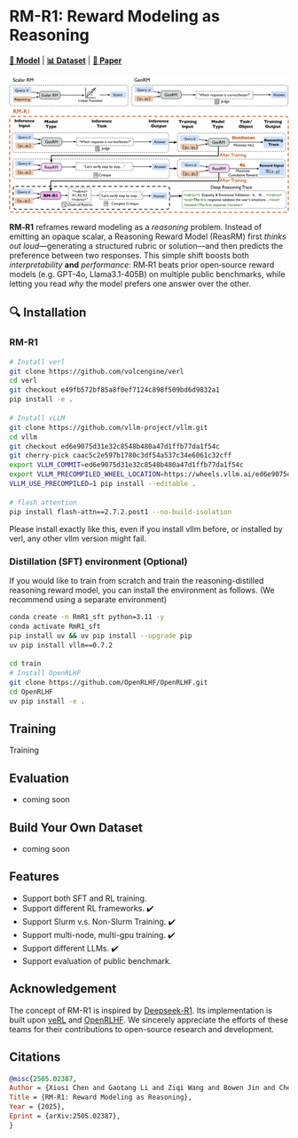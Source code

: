 # RM-R1: **Reward Modeling as Reasoning**

[**🤗 Model**](https://huggingface.co/collections/gaotang/rm-r1-681128cdab932701cad844c8) | [**📊 Dataset**](https://huggingface.co/collections/gaotang/rm-r1-681128cdab932701cad844c8) | [**📖 Paper**](https://arxiv.org/pdf/2504.13958)

![TrainPipeline](figures/rm-r1-1.png)

**RM‑R1** reframes reward modeling as a *reasoning* problem. Instead of emitting an opaque scalar, a Reasoning Reward Model (ReasRM) first *thinks out loud*—generating a structured rubric or solution—and then predicts the preference between two responses. This simple shift boosts both *interpretability* **and** *performance*: RM‑R1 beats prior open‑source reward models (e.g. GPT-4o, Llama3.1-405B) on multiple public benchmarks, while letting you read *why* the model prefers one answer over the other.  

## 🔍 Installation

### RM-R1 

```bash
# Install verl 
git clone https://github.com/volcengine/verl
cd verl
git checkout e49fb572bf85a8f0ef7124c898f509bd6d9832a1
pip install -e .

# Install vLLM
git clone https://github.com/vllm-project/vllm.git
cd vllm
git checkout ed6e9075d31e32c8548b480a47d1ffb77da1f54c
git cherry-pick caac5c2e597b1780c3df54a537c34e6061c32cff
export VLLM_COMMIT=ed6e9075d31e32c8548b480a47d1ffb77da1f54c
export VLLM_PRECOMPILED_WHEEL_LOCATION=https://wheels.vllm.ai/ed6e9075d31e32c8548b480a47d1ffb77da1f54c/vllm-1.0.0.dev-cp38-abi3-manylinux1_x86_64.whl
VLLM_USE_PRECOMPILED=1 pip install --editable .

# flash attention 
pip install flash-attn==2.7.2.post1 --no-build-isolation
```

Please install exactly like this, even if you install vllm before, or installed by verl, any other vllm version might fail.


### Distillation (SFT) environment (Optional)

If you would like to train from scratch and train the reasoning-distilled reasoning reward model, you can install the environment as follows. (We recommend using a separate environment)

```bash
conda create -n RmR1_sft python=3.11 -y 
conda activate RmR1_sft
pip install uv && uv pip install --upgrade pip
uv pip install vllm==0.7.2

cd train 
# Install OpenRLHF 
git clone https://github.com/OpenRLHF/OpenRLHF.git 
cd OpenRLHF 
uv pip install -e .
```

## Training

Training 

## Evaluation 

- coming soon

## Build Your Own Dataset 

- coming soon 


## Features 

- Support both SFT and RL training. 
- Support different RL frameworks. ✔️ 
- Support Slurm v.s. Non-Slurm Training. ✔️
- Support multi-node, multi-gpu training. ✔️ 
- Support different LLMs. ✔️ 
- Support evaluation of public benchmark. 


## Acknowledgement 

The concept of RM-R1 is inspired by [Deepseek-R1](https://github.com/deepseek-ai/DeepSeek-R1). Its implementation is built upon [veRL](https://github.com/volcengine/verl) and [OpenRLHF](https://github.com/OpenRLHF/OpenRLHF). We sincerely appreciate the efforts of these teams for their contributions to open-source research and development.

## Citations

```bibtex
@misc{2505.02387,
Author = {Xiusi Chen and Gaotang Li and Ziqi Wang and Bowen Jin and Cheng Qian and Yu Wang and Hongru Wang and Yu Zhang and Denghui Zhang and Tong Zhang and Hanghang Tong and Heng Ji},
Title = {RM-R1: Reward Modeling as Reasoning},
Year = {2025},
Eprint = {arXiv:2505.02387},
}
```
